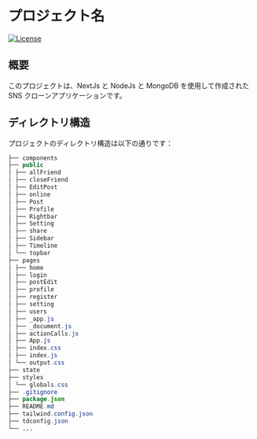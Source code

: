 # プロジェクト名

[![License](https://img.shields.io/badge/license-MIT-blue.svg)](LICENSE)

## 概要

このプロジェクトは、NextJs と NodeJs と MongoDB を使用して作成された SNS クローンアプリケーションです。

## ディレクトリ構造

プロジェクトのディレクトリ構造は以下の通りです：

```java
├── components
├── public
│ ├── allFriend
│ ├── closeFriend
│ ├── EditPost
│ ├── online
│ ├── Post
│ ├── Profile
│ ├── Rightbar
│ ├── Setting
│ ├── share
│ ├── Sidebar
│ ├── Timeline
│ └── topbar
├── pages
│ ├── home
│ ├── login
│ ├── postEdit
│ ├── profile
│ ├── register
│ ├── setting
│ ├── users
│ ├── _app.js
│ ├── _document.js
│ ├── actionCalls.js
│ ├── App.js
│ ├── index.css
│ ├── index.js
│ └── output.css
├── state
├── styles
│ └── globals.css
├── .gitignore
├── package.json
├── README.md
├── tailwind.config.json
├── tdconfig.json
└── ...
```
